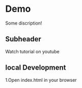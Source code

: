 # Demo

Some discription!

## Subheader

Watch tutorial on youtube

## local Development

1.Open index.html in your browser
